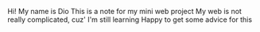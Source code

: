 Hi! My name is Dio
This is a note for my mini web project 
My web is not really complicated, cuz' I'm still learning
Happy to get some advice for this

